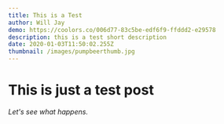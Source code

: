 ```yaml
---
title: This is a Test
author: Will Jay
demo: https://coolors.co/006d77-83c5be-edf6f9-ffddd2-e29578
description: this is a test short description
date: 2020-01-03T11:50:02.255Z
thumbnail: /images/pumpbeerthumb.jpg
---
```


# This is just a test post

*Let's see what happens.*

